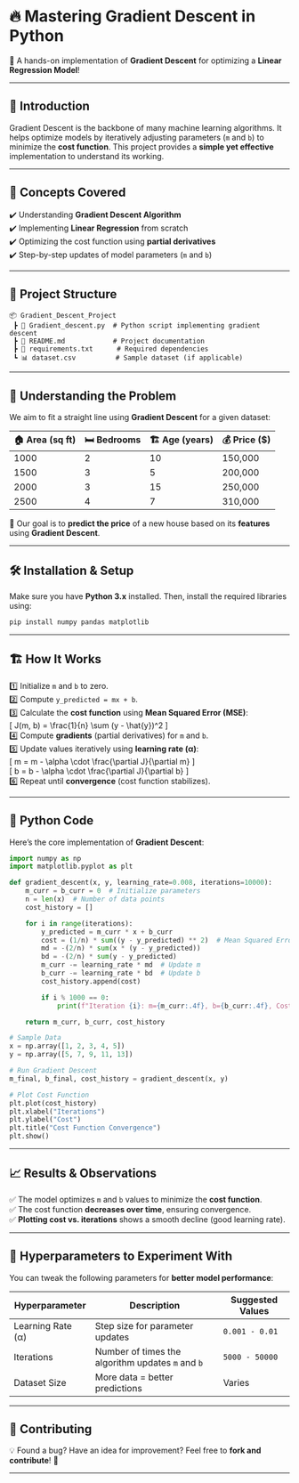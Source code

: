 
# 🔥 **Mastering Gradient Descent in Python**  

🎯 A hands-on implementation of **Gradient Descent** for optimizing a **Linear Regression Model**!  

---

## 🚀 **Introduction**
Gradient Descent is the backbone of many machine learning algorithms. It helps optimize models by iteratively adjusting parameters (`m` and `b`) to minimize the **cost function**. This project provides a **simple yet effective** implementation to understand its working.  

---

## 🧠 **Concepts Covered**
✔️ Understanding **Gradient Descent Algorithm**  
✔️ Implementing **Linear Regression** from scratch  
✔️ Optimizing the cost function using **partial derivatives**  
✔️ Step-by-step updates of model parameters (`m` and `b`)  

---

## 📂 **Project Structure**
```
📦 Gradient_Descent_Project
 ┣ 📜 Gradient_descent.py  # Python script implementing gradient descent
 ┣ 📜 README.md            # Project documentation
 ┣ 📜 requirements.txt      # Required dependencies
 ┗ 📊 dataset.csv          # Sample dataset (if applicable)
```

---

## 🔢 **Understanding the Problem**
We aim to fit a straight line using **Gradient Descent** for a given dataset:  

| 🏠 Area (sq ft) | 🛏 Bedrooms | 🏗 Age (years) | 💰 Price ($) |
|------------|------------|------------|------------|
| 1000 | 2 | 10 | 150,000 |
| 1500 | 3 | 5  | 200,000 |
| 2000 | 3 | 15 | 250,000 |
| 2500 | 4 | 7  | 310,000 |

📌 Our goal is to **predict the price** of a new house based on its **features** using **Gradient Descent**.  

---

## 🛠 **Installation & Setup**
Make sure you have **Python 3.x** installed. Then, install the required libraries using:  

```bash
pip install numpy pandas matplotlib
```

---

## 🏗 **How It Works**
1️⃣ Initialize `m` and `b` to zero.  
2️⃣ Compute `y_predicted = mx + b`.  
3️⃣ Calculate the **cost function** using **Mean Squared Error (MSE)**:  
   \[
   J(m, b) = \frac{1}{n} \sum (y - \hat{y})^2
   \]  
4️⃣ Compute **gradients** (partial derivatives) for `m` and `b`.  
5️⃣ Update values iteratively using **learning rate (α)**:  
   \[
   m = m - \alpha \cdot \frac{\partial J}{\partial m}
   \]  
   \[
   b = b - \alpha \cdot \frac{\partial J}{\partial b}
   \]  
6️⃣ Repeat until **convergence** (cost function stabilizes).  

---

## 📜 **Python Code**
Here’s the core implementation of **Gradient Descent**:

```python
import numpy as np
import matplotlib.pyplot as plt

def gradient_descent(x, y, learning_rate=0.008, iterations=10000):
    m_curr = b_curr = 0  # Initialize parameters
    n = len(x)  # Number of data points
    cost_history = []

    for i in range(iterations):
        y_predicted = m_curr * x + b_curr
        cost = (1/n) * sum((y - y_predicted) ** 2)  # Mean Squared Error
        md = -(2/n) * sum(x * (y - y_predicted))
        bd = -(2/n) * sum(y - y_predicted)
        m_curr -= learning_rate * md  # Update m
        b_curr -= learning_rate * bd  # Update b
        cost_history.append(cost)

        if i % 1000 == 0:
            print(f"Iteration {i}: m={m_curr:.4f}, b={b_curr:.4f}, Cost={cost:.4f}")

    return m_curr, b_curr, cost_history

# Sample Data
x = np.array([1, 2, 3, 4, 5])
y = np.array([5, 7, 9, 11, 13])

# Run Gradient Descent
m_final, b_final, cost_history = gradient_descent(x, y)

# Plot Cost Function
plt.plot(cost_history)
plt.xlabel("Iterations")
plt.ylabel("Cost")
plt.title("Cost Function Convergence")
plt.show()
```

---

## 📈 **Results & Observations**
✅ The model optimizes `m` and `b` values to minimize the **cost function**.  
✅ The cost function **decreases over time**, ensuring convergence.  
✅ **Plotting cost vs. iterations** shows a smooth decline (good learning rate).  

---

## 🔧 **Hyperparameters to Experiment With**
You can tweak the following parameters for **better model performance**:  

| Hyperparameter | Description | Suggested Values |
|---------------|-------------|------------------|
| Learning Rate (α) | Step size for parameter updates | `0.001 - 0.01` |
| Iterations | Number of times the algorithm updates `m` and `b` | `5000 - 50000` |
| Dataset Size | More data = better predictions | Varies |

---

## 🤝 **Contributing**
💡 Found a bug? Have an idea for improvement? Feel free to **fork and contribute**! 🚀  

---
